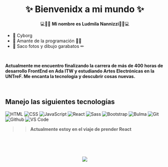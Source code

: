 <h1 align="center">✨ Bienvenidx a mi mundo ✨</h1>

<p align="center">💻👾🌌 <strong> Mi nombre es Ludmila Nannizzi</strong>🌌👾💻 </p>

- 🦿 Cyborg
- 🔌 Amante de la programación 👨‍💻
- 📸 Saco fotos y dibujo garabatos ✏
<br>
<p>
<strong> Actualmente me encuentro finalizando la carrera de más de 400 horas de desarrollo FrontEnd en Ada ITW y estudiando Artes Electrónicas en la UNTreF. 
  Me encanta la tecnología y descubrir cosas nuevas. </strong>
</p>
<br>
<h2> Manejo las siguientes tecnologías </h2>

 ![HTML](https://img.shields.io/badge/-HTML-E34F26?&logo=html5&logoColor=ffffff)
 ![CSS](https://img.shields.io/badge/-CSS-1572B6?&logo=css3)
 ![JavaScript](https://img.shields.io/badge/-JavaScript-F7DF1E?&logo=javascript&logoColor=000000)
 ![React](https://img.shields.io/badge/-ReactJs-61DAFB?logo=react&logoColor=white&style=flat)
 ![Sass](https://img.shields.io/badge/-Sass-%23CC6699?&logo=sass&logoColor=ffffff)
 ![Bootstrap](https://img.shields.io/badge/-Bootstrap-7952B3?&logo=bootstrap&logoColor=ffffff)
 ![Bulma](https://img.shields.io/badge/-Bulma-00D1B2?&logo=bulma&logoColor=ffffff)
 ![Git](https://img.shields.io/badge/-Git-%23F05032?&logo=git&logoColor=%23ffffff)
 ![Github](https://img.shields.io/badge/-Github-%231a202c?&logo=github&logoColor=ffffff)
 ![VS Code](https://img.shields.io/badge/-VSCode-%23007ACC?&logo=visual-studio-code)

>> <strong> Actualmente estoy en el viaje de prender React </strong>

<br><br><br>
<p align="center">
<img src="https://c.tenor.com/X4i9UfhS69QAAAAC/ed-cowboy.gif" > 
</p>

